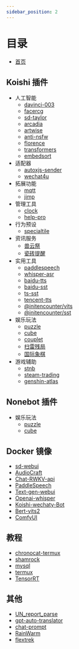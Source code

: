 ```yaml
---
sidebar_position: 2
---
```


# 目录

- [首页](./intro.md)

## Koishi 插件

- 人工智能
  - [davinci-003](./KoishiPlugins/AI/davinci-003)
  - [facercg](./KoishiPlugins/AI/facercg)
  - [sd-taylor](./KoishiPlugins/AI/sd-taylor)
  - [arcadia](./KoishiPlugins/AI/arcadia)
  - [artwise](./KoishiPlugins/AI/arcadia)
  - [anti-nsfw](./KoishiPlugins/AI/anti-nsfw)
  - [florence](./KoishiPlugins/AI/florence)
  - [transformers](./KoishiPlugins/AI/transformers)
  - [embedsort](./KoishiPlugins/AI/embedsort)
- 适配器
  - [autoxjs-sender](./KoishiPlugins/Adapter/autoxjs-sender)
  - [wechat4u](./KoishiPlugins/Adapter/adapter-wechat4u)
- 拓展功能
  - [mqtt](./KoishiPlugins/Extension/mqtt)
  - [jimp](./KoishiPlugins/Extension/jimp)
- 管理工具
  - [clock](./KoishiPlugins/Manager/clock)
  - [help-pro](./KoishiPlugins/Manager/help-pro)
- 行为预设
  - [specialtile](./KoishiPlugins/Behavior/specialtile)
- 资讯服务
  - [兽云祭](./KoishiPlugins/News/furbot)
  - [瓷砖提醒](./KoishiPlugins/News/gh-tile)
- 实用工具
  - [paddlespeech](./KoishiPlugins/Tool/paddlespeech)
  - [whisper-asr](./KoishiPlugins/Tool/whisper-asr)
  - [baidu-tts](./KoishiPlugins/Tool/baidu-tts)
  - [baidu-sst](./KoishiPlugins/Tool/baidu-sst)
  - [ts-sst](./KoishiPlugins/Tool/tc-sst)
  - [tencent-tts](./KoishiPlugins/Tool/tencent-tts)
  - [@initencounter/vits](./KoishiPlugins/Tool/vits)
  - [@initencounter/sst](./KoishiPlugins/Tool/sst)
- 娱乐玩法
  - [puzzle](./KoishiPlugins/Recreation/puzzle)
  - [cube](./KoishiPlugins/Recreation/cube)
  - [couplet](./KoishiPlugins/Recreation/couplet)
  - [扫雷残局](./KoishiPlugins/Recreation/minesweeper-ending)
  - [国际象棋](./KoishiPlugins/Recreation/ichess)
- 游戏辅助
  - [stnb](./KoishiPlugins/Games/stnb)
  - [steam-trading](./KoishiPlugins/Games/steam-trading)
  - [genshin-atlas](./KoishiPlugins/Games/genshin-atlas)

## Nonebot 插件

- 娱乐玩法
  - [puzzle](./NonebotPlugins/puzzle)
  - [cube](./NonebotPlugins/cube)

## Docker 镜像

- [sd-webui](./DockerImages/sd-webui.md)
- [AudioCraft](./DockerImages/Audiocraft.md)
- [Chat-RWKV-api](./DockerImages/ChatRWKV.md)
- [PaddleSpeech](./DockerImages/paddlespeech.md)
- [Text-gen-webui](./DockerImages/text-gen-webui.md)
- [Openai-whisper](./DockerImages/openai-whisper-api.md)
- [Koishi-wechaty-Bot](./DockerImages/wechaty.md)
- [Bert-vits2](./DockerImages/bert-vits2.md)
- [ComfyUI](./DockerImages/ComfyUI.md)

## 教程

- [chronocat-termux](./tutorial/chronocat-termux/README.md)
- [shamrock](./tutorial/shamrock/README.md)
- [mysql](./tutorial/mysql/mysql.md)
- [termux](./tutorial/termux/ZeroTermux.md)
- [TensorRT](./tutorial/TensorRT-llm/TensorRT-llm-ChatGLM3.md)

## 其他

- [UN_report_parse](./Other/UN-report-parser.md)
- [gpt-auto-translator](./Other/gpt-auto-translate.md)
- [chat-prompt](./Other/chat-prompts.md)
- [RainWarm](./RainWarm)
- [flextrek](./flextrek)
